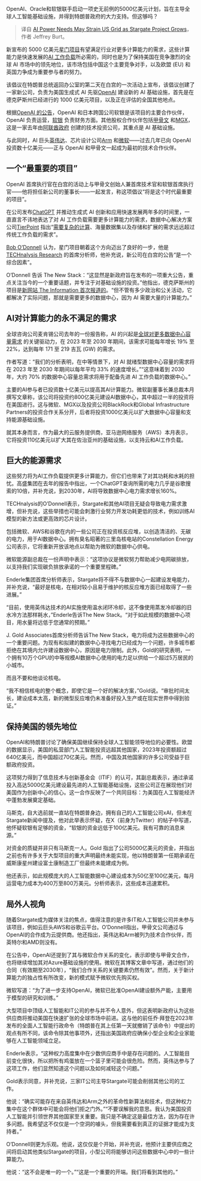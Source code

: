 
<!--
title: 星门项目加剧美国电网压力
cover: https://cdn.thenewstack.io/media/2025/01/d5d07ed4-zyanya-citlalli-3wfr0vvmwje-unsplash-1.jpg
-->

OpenAI、Oracle和软银联手启动一项史无前例的5000亿美元计划，旨在主导全球人工智能基础设施，并得到特朗普政府的大力支持。但这够吗？

> 译自 [AI Power Needs May Strain US Grid as Stargate Project Grows](https://thenewstack.io/ai-power-needs-may-strain-us-grid-as-stargate-project-grows/)，作者 Jeffrey Burt。

新宣布的 5000 亿美元[星门项目](https://openai.com/index/announcing-the-stargate-project/)有望满足行业对更多计算能力的需求，这些计算能力是快速发展的[AI 工作负载](https://thenewstack.io/master-multicloud-with-these-simple-cost-tips-for-ai-workloads/)所必需的，同时也是为了保持美国在竞争激烈的全球 AI 市场中的领先地位，该市场包括中国这个主要竞争对手，以及欧盟 (EU) 和英国力争成为重要参与者的努力。

该倡议在特朗普总统返回办公室的第二天在白宫的一次活动上宣布，该倡议创建了一家新公司，负责为美国生成式 AI 先驱[OpenAI](https://openai.com/) 建设新的 AI 基础设施，首先是在德克萨斯州已经进行的 1000 亿美元项目，以及正在评估的全国其他地点。

根据[OpenAI 的公告](https://openai.com/index/announcing-the-stargate-project/)，OpenAI 和日本跨国公司软银是该项目的主要合作伙伴，OpenAI 负责运营，[软银](https://www.softbank.jp/en/) 负责财务方面。其他股权合作伙伴包括[甲骨文](https://developer.oracle.com/?utm_content=inline+mention) 和[MGX](https://www.mgx.ae/en)，这是一家去年由[阿联酋政府](https://www.mubadala.com/en/news/abu-dhabi-launches-comprehensive-global-investment-strategy-on-artificial-intelligence) 创建的技术投资公司，其重点是 AI 基础设施。

与此同时，AI 巨头[英伟达](https://www.nvidia.com/en-us/)、芯片设计公司[Arm](https://www.arm.com/) 和[微软](https://www.microsoft.com/en-us/)——过去几年已向 OpenAI 投资数十亿美元——正与 OpenAI 和甲骨文一起成为最初的技术合作伙伴。

## 一个“最重要的项目”

OpenAI 首席执行官在白宫的活动上与甲骨文创始人兼首席技术官和软银首席执行官——他将担任新公司的董事长——一起发言，称这项倡议“将是这个时代最重要的项目”。

在公司发布[ChatGPT](https://thenewstack.io/openai-launches-new-chatgpt-interface-designed-for-coding/) 并推动生成式 AI 创新和应用快速发展两年多的时间里，一直直言不讳地表达了对 AI 工作负载需要更多计算能力的需求，数据中心解决方案公司[TierPoint](https://www.tierpoint.com/) 指出“[需要复杂的计算](https://www.tierpoint.com/blog/ai-workloads/#:~:text=The%20Data%2C%20Compute%2C%20and%20Storage,of%20immense%20amounts%20of%20data.)、海量数据集以及存储和扩展的需求远远超过传统工作负载的需求”。

[Bob O’Donnell](https://www.linkedin.com/in/bobodonnell/) 认为，星门项目朝着这个方向迈出了良好的一步，他是[TECHnalysis Research](https://www.technalysisresearch.com/) 的首席分析师，他补充说，新公司在白宫的公告“是一个综合因素”。

O’Donnell 告诉 The New Stack：“这显然是新政府旨在发布的一项重大公告，重点关注当今的一个重要话题，并专注于对基础设施的投资。”他指出，德克萨斯州的项目是[新网站 The Information 首次报道的](https://www.theinformation.com/articles/microsoft-and-openai-plot-100-billion-stargate-ai-supercomputer)。“但不管有多少政治和公关活动，它都解决了实际问题，那就是需要更多的数据中心，因为 AI 需要大量的计算能力。”

## AI对计算能力的永不满足的需求

全球咨询公司麦肯锡公司去年的一份报告称，AI 的兴起是[全球对更多数据中心容量需求](https://www.mckinsey.com/industries/technology-media-and-telecommunications/our-insights/ai-power-expanding-data-center-capacity-to-meet-growing-demand) 的关键驱动力，在 2023 年至 2030 年期间，该需求可能每年增长 19% 至 22%，达到每年 171 至 219 吉瓦 (GW) 的需求。

作者写道：“我们的分析表明，在中等情景下，对 AI 就绪型数据中心容量的需求将在 2023 年至 2030 年期间以每年平均 33% 的速度增长。”“这意味着到 2030 年，大约 70% 的数据中心容量总需求将用于配备先进 AI 工作负载的数据中心。”

主要的AI参与者已投资数十亿美元以提高其AI计算能力。微软副董事长兼总裁本月撰写文章称，该公司将投资约800亿美元建设AI数据中心，其中超过一半的投资将在美国进行。这与微软、MGX以及投资公司BlackRock和Global Infrastructure Partners的投资合作关系分开，后者将投资1000亿美元以扩大数据中心容量和支持能源基础设施。

就其本身而言，作为最大的云服务提供商，亚马逊网络服务（AWS）本月表示，它将投资110亿美元以扩大其在佐治亚州的基础设施，以支持云和AI工作负载。

## 巨大的能源需求

这些努力将为AI工作负载提供更多计算能力，但它们也带来了对其功耗和水耗的担忧。高盛集团在去年的报告中指出，一个ChatGPT查询所需的电力几乎是谷歌搜索的10倍，并补充说，到2030年，AI将导致数据中心电力需求增长160%。

TECHnalysis的O’Donnell表示，Stargate和其他AI项目无疑会导致电力需求激增，但补充说，这些举措也可能会刺激行业努力开发功耗更低的技术，例如训练AI模型的新方法或更高效的芯片设计。

包括微软、AWS和谷歌在内的一些公司正在投资核反应堆，以创造清洁的、无碳的电力，用于AI数据中心。拥有臭名昭著的三里岛核电站的Constellation Energy公司表示，它将重新开放该地点以帮助为微软的数据中心供电。

微软能源副总裁在一份声明中表示：“这项协议是微软努力帮助减少电网碳排放，以支持我们实现碳负排放承诺的一个重要里程碑。”

Enderle集团首席分析师表示，Stargate将不得不与数据中心一起建设发电能力，并补充说，“最好是核电，在相对较小且易于维护的核反应堆方面已经取得了一些进展。”

“目前，使用英伟达技术的AI实施使用温水闭环冷却，这不像使用蒸发冷却器的旧水冷方法那样耗水，”Enderle告诉The New Stack。“对于如此规模的数据中心项目，用水量将远低于您通常的预期。”

J. Gold Associates首席分析师告诉The New Stack，电力将成为这些数据中心的一个重要问题。为现有和拟建的数据中心寻找电力已经成为一个问题，许多城市都拒绝在其境内允许建设数据中心，原因是电力限制。此外，Gold的研究表明，一个拥有10万个GPU的中等规模AI数据中心使用的电力足以供给一个超过5万居民的小城市。

而且不要和他谈论核电。

“我不相信核电的整个概念，即使它是一个好的解决方案，”Gold说。“审批时间太长，建设成本太高，新的微型反应堆仍未准备好投入生产或在现实世界中得到验证。”

## 保持美国的领先地位

OpenAI和特朗普讨论了确保美国继续保持全球人工智能领导地位的必要性。欧盟的数据显示，美国的私营部门人工智能投资远超其他国家，2023年投资额超过640亿美元，而中国超过70亿美元。然而，中国及其他国家的许多公司受益于巨额政府投资。

这项努力得到了信息技术与创新基金会（ITIF）的认可，其副总裁表示，通过承诺投入高达5000亿美元建设最先进的人工智能基础设施，这些公司正在展现他们对美国作为创新中心的信心。这一合作反映了一个共同目标：为美国在人工智能经济中蓬勃发展奠定基础。

马斯克，自大选前就一直站在特朗普身边，拥有自己的人工智能公司xAI，但未在Stargate新闻中提及，他对此举表示怀疑，在X（前身为Twitter）的帖子中写道，他怀疑软银有足够的资金，“软银的资金远低于100亿美元。我有可靠的消息来源。”

对资金的质疑并非只有马斯克一人。Gold 指出了公司5000亿美元的资金，并指出之前也有许多关于大型项目的重大声明最终未能实现，他以特朗普第一任期承诺在威斯康星州建设富士康制造工厂但最终未能建成为例。

他还表示，如此规模庞大的人工智能数据中心建设成本为50亿至100亿美元，每月运营电力成本为400万至800万美元。分析师表示，这些成本迅速累积。

## 局外人视角

随着Stargate成为媒体关注的焦点，值得注意的是许多IT和人工智能公司并未参与该项目，例如云巨头AWS和谷歌云平台。O’Donnell指出，甲骨文公司通过与OpenAI的合作成为云提供商。他还指出，英伟达和Arm被列为技术合作伙伴，而英特尔和AMD则没有。

在公告中，OpenAI还提到了其与微软合作关系的变化，表示即使与甲骨文合作，也将继续增加其对Azure基础设施的使用。微软在其博客文章中写道，通过他们的合同（有效期至2030年），“我们合作关系的关键要素仍然有效”。然而，关于新计算能力的独占性有所改变，新的模式赋予微软优先购买权。

微软写道：“为了进一步支持OpenAI，微软已批准OpenAI建设额外产能，主要用于模型的研究和训练。”

大型项目中顶级人工智能和IT公司的参与并不令人意外，但这表明新政府认为这些供应商将推动美国在快速扩张的全球市场中前进。这与他的前任乔·拜登在2023年发布的全面人工智能行政命令（特朗普在其上任第一天就撤销了该命令）中提出的观点有所不同，该命令除其他事项外，还指出美国政府应确保小型企业和企业家能够在人工智能领域立足。

Enderle表示，“这种权力高度集中在少数供应商手中是存在问题的。人工智能目前变化很快，所以把所有鸡蛋放在一个篮子里可能会很危险。然而，英伟达参与了这项工作，他们显然知道这个问题以及如何减轻这个问题。”

Gold表示同意，并补充说，三家IT公司主导Stargate可能会削弱其他公司的工作。

他说：“确实可能存在来自英伟达和Arm之外的革命性新算法和技术，但这种权力集中在这个群体中可能会将他们拒之门外。”“不要误解我的意思。我认为美国投资人工智能并引领世界其他国家至关重要。我只是不确定这是最佳方法，因为存在许多问题。我希望这不仅仅是一个空洞的噱头，但我需要看到真正的证据才能成为支持者。”

O’Donnell则更为乐观。他说，这仅仅是个开始，并补充说，他预计主要供应商之间将启动其他类似Stargate的项目，小型公司将能够访问这些数据中心中的一些计算能力。

他说：“这不会是唯一的一个。”“这是一个重要的开端。我们将看到其他的。”